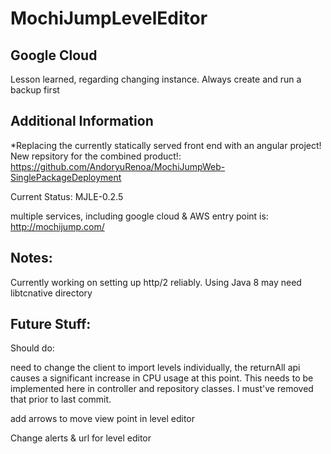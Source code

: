 # MochiJumpLevelEditor

## Google Cloud

Lesson learned, regarding changing instance. Always create and run a backup first

## Additional Information

*Replacing the currently statically served front end with an angular project! New repsitory for the combined product!: <https://github.com/AndoryuRenoa/MochiJumpWeb-SinglePackageDeployment>

Current Status: MJLE-0.2.5

multiple services, including google cloud & AWS entry point is: <http://mochijump.com/>

## Notes:

Currently working on setting up http/2 reliably. Using Java 8 may need libtcnative directory

## Future Stuff:

Should do:

need to change the client to import levels individually, the returnAll api causes a significant increase in CPU usage at this point. This needs to be implemented here in controller and repository classes. I must've removed that prior to last commit.

add arrows to move view point in level editor

Change alerts & url for level editor
